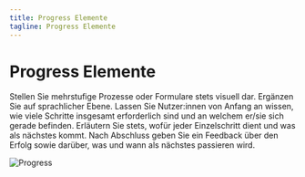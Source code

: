 ```yaml
---
title: Progress Elemente
tagline: Progress Elemente
---
```

# Progress Elemente

Stellen Sie mehrstufige Prozesse oder Formulare stets visuell dar. Ergänzen Sie auf sprachlicher Ebene. Lassen Sie Nutzer:innen von Anfang an wissen, wie viele Schritte insgesamt erforderlich sind und an welchem er/sie sich gerade befinden. Erläutern Sie stets, wofür jeder Einzelschritt dient und was als nächstes kommt. Nach Abschluss geben Sie ein Feedback über den Erfolg sowie darüber, was und wann als nächstes passieren wird.  

![Progress](/img/components-graphics/comp_progress.png)


